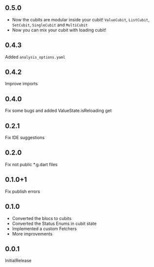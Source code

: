 ## 0.5.0
- Now the cubits are modular inside your cubit! `ValueCubit`, `ListCubit`, `SetCubit`, `SingleCubit` and `MultiCubit`
- Now you can mix your cubit with loading cubit!

## 0.4.3
Added `analysis_options.yaml`

## 0.4.2
Improve imports

## 0.4.0
Fix some bugs and added ValueState.isReloading get

## 0.2.1
Fix IDE suggestions

## 0.2.0
Fix not public *.g.dart files

## 0.1.0+1
Fix publish errors

## 0.1.0
- Converted the blocs to cubits
- Converted the Status Enums in cubit state
- Implemented a custom Fetchers
- More improvements

## 0.0.1
InitialRelease